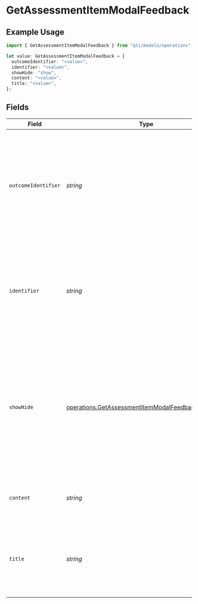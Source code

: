 # GetAssessmentItemModalFeedback

## Example Usage

```typescript
import { GetAssessmentItemModalFeedback } from "qti/models/operations";

let value: GetAssessmentItemModalFeedback = {
  outcomeIdentifier: "<value>",
  identifier: "<value>",
  showHide: "show",
  content: "<value>",
  title: "<value>",
};
```

## Fields

| Field                                                                                                                                                                                    | Type                                                                                                                                                                                     | Required                                                                                                                                                                                 | Description                                                                                                                                                                              |
| ---------------------------------------------------------------------------------------------------------------------------------------------------------------------------------------- | ---------------------------------------------------------------------------------------------------------------------------------------------------------------------------------------- | ---------------------------------------------------------------------------------------------------------------------------------------------------------------------------------------- | ---------------------------------------------------------------------------------------------------------------------------------------------------------------------------------------- |
| `outcomeIdentifier`                                                                                                                                                                      | *string*                                                                                                                                                                                 | :heavy_check_mark:                                                                                                                                                                       | Identifier of the outcome variable that controls when this feedback is displayed. The feedback is shown or hidden based on the value of this outcome variable after response processing. |
| `identifier`                                                                                                                                                                             | *string*                                                                                                                                                                                 | :heavy_check_mark:                                                                                                                                                                       | Unique identifier for this specific feedback element within the assessment item. Used to reference and control this particular piece of feedback.                                        |
| `showHide`                                                                                                                                                                               | [operations.GetAssessmentItemModalFeedbackShowHide](../../models/operations/getassessmentitemmodalfeedbackshowhide.md)                                                                   | :heavy_check_mark:                                                                                                                                                                       | Determines the feedback visibility behavior. 'show' displays the feedback when the outcome variable matches the identifier, 'hide' conceals it when the outcome variable matches.        |
| `content`                                                                                                                                                                                | *string*                                                                                                                                                                                 | :heavy_check_mark:                                                                                                                                                                       | The HTML or text content to be displayed as feedback to the candidate.                                                                                                                   |
| `title`                                                                                                                                                                                  | *string*                                                                                                                                                                                 | :heavy_check_mark:                                                                                                                                                                       | Optional title displayed in the modal feedback dialog header. Only used with modal feedback presentations.                                                                               |